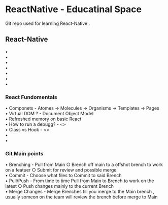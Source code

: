 # ReactNative - Educatinal Space
  Git repo used for learning React-Native . <br>
## React-Native
•<br>
•<br>
•<br>
•<br>
•<br>
•<br>
•<br>
### React Fundomentals
• Componets - Atomes -> Molecules -> Organisms -> Templates -> Pages  <br>
• Virtual DOM ? - Document Object Model  <br>
• Refreshed memory on basic React  <br>
• How to run a debugg? - <>  <br>
• Class vs Hook - <> <br>
•<br>
•<br>
### Git  Main points 
• Brenching -  Pull from Main ○ Brench off main to a offshot brench to work on a featuer ○ Submit for review and possible merge    <br>
• Commit - Choose what files to Commit to said Brench     <br>
• Pull/Push - From time to time Pull from Main to Brench to work on the latest ○ Push changes mainly to the current Brench  <br>
• Merge Changes - Merge Brenches till you merge to the Main brench , usually someon on the team will review the brench before merge to Main <br>

